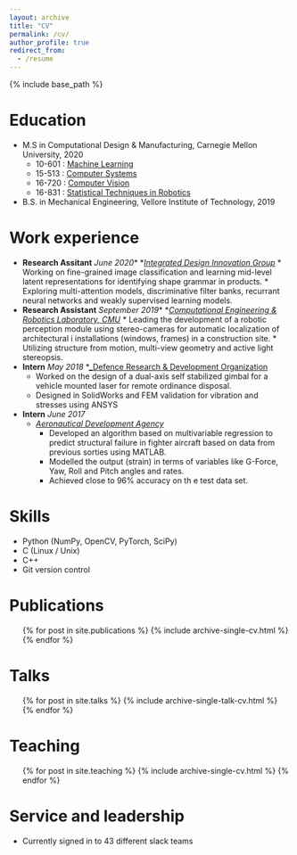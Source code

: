 ```yaml
---
layout: archive
title: "CV"
permalink: /cv/
author_profile: true
redirect_from:
  - /resume
---
```


{% include base_path %}

Education
======
* M.S  in Computational Design & Manufacturing, Carnegie Mellon University, 2020
  * 10-601 : [Machine Learning](http://www.cs.cmu.edu/~mgormley/courses/10601/) 
  * 15-513 : [Computer Systems](https://www.cs.cmu.edu/afs/cs/academic/class/15213-f19/www/syllabus/syllabus.pdf)
  * 16-720 : [Computer Vision](http://ci2cv.net/16720b/)
  * 16-831 : [Statistical Techniques in Robotics](https://AND2797.github.io/files/1.1_Logistics.pdf)
* B.S. in Mechanical Engineering, Vellore Institute of Technology, 2019

Work experience
======
* **Research Assitant** _June 2020_*
   *[_Integrated Design Innovation Group_](https://www.cmu.edu/me/idig/)
      * Working on fine-grained image classification and learning mid-level latent representations for identifying shape grammar in             products.
      * Exploring multi-attention models, discriminative filter banks, recurrant neural networks and weakly supervised learning models.
* **Research Assistant** _September 2019_*
   *[_Computational Engineering & Robotics Laboratory, CMU_](http://www.andrew.cmu.edu/user/shimada/)
      * Leading the development of a robotic perception module using stereo-cameras for automatic localization of architectural i               installations (windows, frames) in a construction site.
      * Utilizing structure from motion, multi-view geometry and active light stereopsis. 
* **Intern** _May 2018_
  *[_Defence Research & Development Organization](https://www.drdo.gov.in/labs-and-establishments/laser-science-technology-centre-lastec)
    * Worked on the design of a dual-axis self stabilized gimbal for a vehicle mounted laser for remote ordinance disposal.
    * Designed in SolidWorks and FEM validation for vibration and stresses using ANSYS
* **Intern** _June 2017_
  * [_Aeronautical Development Agency_](https://www.ada.gov.in/)
    * Developed an algorithm based on multivariable regression to predict structural failure in fighter aircraft based on
      data from previous sorties using MATLAB.
    * Modelled the output (strain) in terms of variables like G-Force, Yaw, Roll and Pitch angles and rates.
    * Achieved close to 96% accuracy on th e test data set.
  
Skills
======
* Python (NumPy, OpenCV, PyTorch, SciPy)
* C (Linux / Unix) 
* C++
* Git version control

Publications
======
  <ul>{% for post in site.publications %}
    {% include archive-single-cv.html %}
  {% endfor %}</ul>
  
Talks
======
  <ul>{% for post in site.talks %}
    {% include archive-single-talk-cv.html %}
  {% endfor %}</ul>
  
Teaching
======
  <ul>{% for post in site.teaching %}
    {% include archive-single-cv.html %}
  {% endfor %}</ul>
  
Service and leadership
======
* Currently signed in to 43 different slack teams
